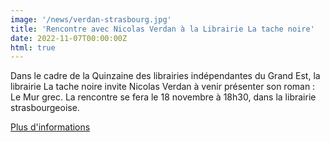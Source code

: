 ```yaml
---
image: '/news/verdan-strasbourg.jpg'
title: 'Rencontre avec Nicolas Verdan à la Librairie La tache noire'
date: 2022-11-07T00:00:00Z
html: true
---
```


<p>
  Dans le cadre de la Quinzaine des librairies indépendantes du Grand Est, la librairie La tache noire invite Nicolas Verdan à venir présenter son roman : Le Mur grec.
  La rencontre se fera le 18 novembre à 18h30, dans la librairie strasbourgeoise.<br/>
</p>
<p>
  <a
    href="https://www.blog813.com-2022-11/novembre-a-la-tache-noire.html"
    rel="noopener noreferrer"
    target="_blank"
  >
    Plus d'informations
  </a>
</p>


